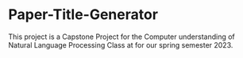 # Paper-Title-Generator

This project is a Capstone Project for the Computer understanding of Natural Language Processing Class at for our spring semester 2023. 
